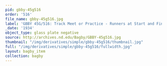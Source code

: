```yaml
---
pid: gbby-45g516
order: '516'
file_name: gbby-45g516.jpg
label: 'GBBY 45G/516: Track Meet or Practice - Runners at Start and Finish - 1934'
_date: '1934'
object_type: glass plate negative
source: http://archives.nd.edu/Bagby/GBBY-45g516.jpg
thumbnail: "/img/derivatives/simple/gbby-45g516/thumbnail.jpg"
full: "/img/derivatives/simple/gbby-45g516/fullwidth.jpg"
layout: bagby_item
collection: bagby
---
```

